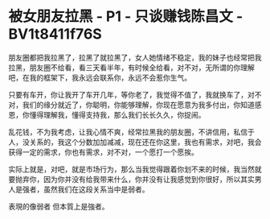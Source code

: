 # 被女朋友拉黑 - P1 - 只谈赚钱陈昌文 - BV1t8411f76S

朋友圈都把我拉黑了，拉黑了就拉黑了，女人她情绪不稳定，我的妹子也经常把我拉黑，朋友圈不给看，看三天看半年，有时候全给看，对不对，无所谓的你理解吧，在我的框架下，我永远会联系你，永远不会惹你生气。

只要有车开，你让我开了车开几年，等你老了，我觉得不值了，我就换车了，对不对，我们的缘分就近了，你聪明，你能够理解，你现在愿意为我多付出，你知道感恩，你懂得理解我，懂得支持我，那么我们长长久久，你捉闹。

乱花钱，不为我考虑，让我心情不爽，经常拉黑我的朋友圈，不讲信用，私信于人，没关系的，我这个分数加加减减，现在还在你这里，我也有需求，对吧，我会获得一定的需求，你也有需求，对不对，一个愿打一个愿挨。

实际上就是，对吧，就是市场行为，那么当我觉得跟着你划不来的时候，我当然就要抛弃你，因为你并没有给我带来什么，你并没有让我感觉到你很好，所以其实男人是强者，虽然我们在这段关系当中是弱者。

表現的像弱者 但本質上是強者。